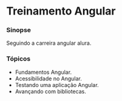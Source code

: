# Treinamento Angular

### Sinopse ###
<p> 
  Seguindo a carreira angular alura.
</p>

### Tópicos ###

* Fundamentos Angular.
* Acessibilidade no Angular.
* Testando uma aplicação Angular.
* Avançando com bibliotecas.


 <!--
### Projeto ###

<p> 
--
</p> 

<p align="center">
  <img src="https://github.com/Jeffconexion/SysAluno/blob/main/sysProject.gif" /> 
</p>

-->
